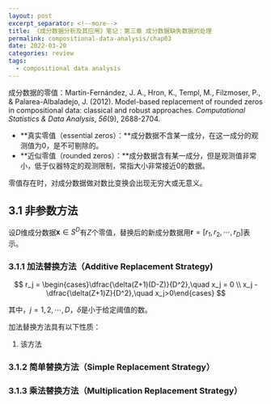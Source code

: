```yaml
---
layout: post
excerpt_separator: <!--more-->
title: 《成分数据分析及其应用》笔记：第三章 成分数据缺失数据的处理
permalink: compositional-data-analysis/chap03
date: 2022-03-20
categories: review
tags: 
  - compositional data analysis
---
```


成分数据的零值：<span class="sidenote-number"></span><span class="sidenote">Martín-Fernández, J. A., Hron, K., Templ, M., Filzmoser, P., & Palarea-Albaladejo, J. (2012). Model-based replacement of rounded zeros in compositional data: classical and robust approaches. *Computational Statistics & Data Analysis*, *56*(9), 2688-2704.</span>

- **真实零值（essential zeros）：**成分数据不含某一成分，在这一成分的观测值为0，是不可剔除的。
- **近似零值（rounded zeros）：**成分数据含有某一成分，但是观测值非常小，低于仪器特定的观测限制，常指大小非常接近0的数据。

零值存在时，对成分数据做对数比变换会出现无穷大或无意义。

## 3.1   非参数方法

设$D$维成分数据$\mathbf{x} \in S^D$有$Z$个零值，替换后的新成分数据用$\mathbf{r} = [r_1, r_2, \cdots, r_D]$表示。

### 3.1.1   加法替换方法（Additive Replacement Strategy)

$$
r_j = \begin{cases}\dfrac{\delta(Z+1)(D-Z)}{D^2},\quad x_j = 0 \\ x_j - \dfrac{\delta(Z+1)Z}{D^2},\quad x_j>0\end{cases}
$$

其中，$j=1, 2, \cdots, D$，$\delta$是小于给定阈值的数。

加法替换方法具有以下性质：

1. 该方法

### 3.1.2   简单替换方法（Simple Replacement Strategy）





### 3.1.3   乘法替换方法（Multiplication Replacement Strategy）













